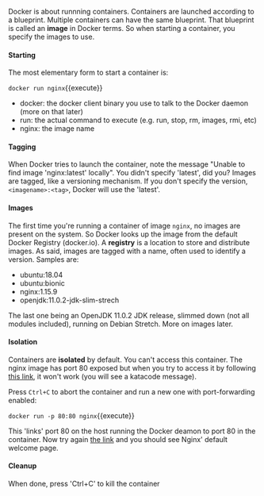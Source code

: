 Docker is about runnning containers. Containers are launched according to a blueprint. Multiple containers can have the same blueprint. That blueprint is called an **image** in Docker terms. So when starting a container, you specify the images to use. 

#### Starting
The most elementary form to start a container is:

`docker run nginx`{{execute}}

- docker: the docker client binary you use to talk to the Docker daemon (more on that later)
- run: the actual command to execute (e.g. run, stop, rm, images, rmi, etc)
- nginx: the image name

#### Tagging
When Docker tries to launch the container, note the message "Unable to find image 'nginx:latest' locally". You didn't specify 'latest', did you? Images are tagged, like a versioning mechanism. If you don't specify the version, `<imagename>:<tag>`, Docker will use the 'latest'.

#### Images
The first time you're running a container of image `nginx`, no images are present on the system. So Docker looks up the image from the default Docker Registry (docker.io). A **registry** is a location to store and distribute images. As said, images are tagged with a name, often used to identify a version. Samples are:
- ubuntu:18.04
- ubuntu:bionic
- nginx:1.15.9
- openjdk:11.0.2-jdk-slim-strech

The last one being an OpenJDK 11.0.2 JDK release, slimmed down (not all modules included), running on Debian Stretch. More on images later.

#### Isolation
Containers are **isolated** by default. You can't access this container. The nginx image has port 80 exposed but when you try to access it by following [this link](https://[[HOST_SUBDOMAIN]]-80-[[KATACODA_HOST]].environments.katacoda.com/), it won't work (you will see a katacode message).

Press `Ctrl+C` to abort the container and run a new one with port-forwarding enabled:

`docker run -p 80:80 nginx`{{execute}}

This 'links' port 80 on the host running the Docker deamon to port 80 in the container. Now try again [the link](https://[[HOST_SUBDOMAIN]]-80-[[KATACODA_HOST]].environments.katacoda.com/) and you should see Nginx' default welcome page.

#### Cleanup
When done, press 'Ctrl+C' to kill the container
